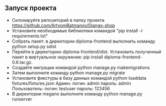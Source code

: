 ## Запуск проекта 

 - Склонируйте репозиторий в папку проекта https://github.com/ArtyomBatmanov/Django-shop
 - Установите необходимые библиотеки командой "pip install -r requirements.txt"
 - Собрать пакет: в директории diploma-frontend выполнить команду python setup.py sdist
 - Перейти в директорию diploma-frontend/dist. Установить полученный пакет в виртуальное окружение: pip install diploma-frontend-0.6.tar.gz. 
 - Создайте миграции командой python manage.py makemigrations
 - Затем выполните команду python manage.py migrate
 - Установите фикстуры в базу данных командой python loaddata fixtures/fixtures.json
    Админ: 
        логин: admin
        пароль: admin
    Пользователь:
        логин: testuser
        пароль: 123456
 - В директории megano выполните команду python manage.py runserver
